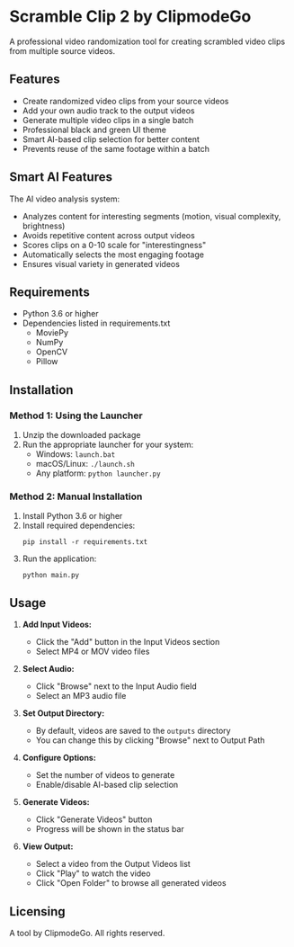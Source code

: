 # Scramble Clip 2 by ClipmodeGo

A professional video randomization tool for creating scrambled video clips from multiple source videos.

## Features

- Create randomized video clips from your source videos
- Add your own audio track to the output videos
- Generate multiple video clips in a single batch
- Professional black and green UI theme
- Smart AI-based clip selection for better content
- Prevents reuse of the same footage within a batch

## Smart AI Features

The AI video analysis system:
- Analyzes content for interesting segments (motion, visual complexity, brightness)
- Avoids repetitive content across output videos
- Scores clips on a 0-10 scale for "interestingness"
- Automatically selects the most engaging footage
- Ensures visual variety in generated videos

## Requirements

- Python 3.6 or higher
- Dependencies listed in requirements.txt
  - MoviePy
  - NumPy
  - OpenCV
  - Pillow
  
## Installation

### Method 1: Using the Launcher

1. Unzip the downloaded package
2. Run the appropriate launcher for your system:
   - Windows: `launch.bat`
   - macOS/Linux: `./launch.sh`
   - Any platform: `python launcher.py`

### Method 2: Manual Installation

1. Install Python 3.6 or higher
2. Install required dependencies:
   ```
   pip install -r requirements.txt
   ```
3. Run the application:
   ```
   python main.py
   ```

## Usage

1. **Add Input Videos:**
   - Click the "Add" button in the Input Videos section
   - Select MP4 or MOV video files
   
2. **Select Audio:**
   - Click "Browse" next to the Input Audio field
   - Select an MP3 audio file
   
3. **Set Output Directory:**
   - By default, videos are saved to the `outputs` directory
   - You can change this by clicking "Browse" next to Output Path
   
4. **Configure Options:**
   - Set the number of videos to generate
   - Enable/disable AI-based clip selection
   
5. **Generate Videos:**
   - Click "Generate Videos" button
   - Progress will be shown in the status bar
   
6. **View Output:**
   - Select a video from the Output Videos list
   - Click "Play" to watch the video
   - Click "Open Folder" to browse all generated videos

## Licensing

A tool by ClipmodeGo. All rights reserved. 